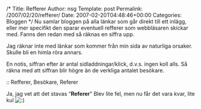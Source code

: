 /*
 Title: Refferer
 Author: nsg
 Template: post
 Permalink: /2007/02/20/refferer/
 Date: 2007-02-20T04:48:46+00:00
 Categories: Bloggen
*/
Nu samlar bloggen på alla länkar som går direkt till ett inlägg, eller mer specifikt den sparar eventuell refferer som webbläsaren skickar med. Fanns den redan med så räknas en siffra upp.

Jag räknar inte med länkar som kommer från min sida av naturliga orsaker. Skulle bli en himla röra annars.

En notis, siffran efter är antal sidladdningar/klick, d.v.s. ingen koll alls. Så räkna med att siffran blir högre än de verkliga antalet besökare.

:: Refferer, Besökare, Referer

Ja, jag vet att det stavas &#8220;**Referer**&#8221; Blev lite fel, men nu får det vara kvar, lite kul <img src="http://nsg.cc/wp-includes/images/smilies/icon_smile.gif" alt=":)" class="wp-smiley" /> 

<small></small>
